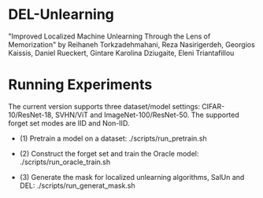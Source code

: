 # DEL-Unlearning
"Improved Localized Machine Unlearning Through the Lens of Memorization" by Reihaneh Torkzadehmahani, Reza Nasirigerdeh, Georgios Kaissis, Daniel Rueckert, Gintare Karolina Dziugaite, Eleni Triantafillou

# Running Experiments
The current version supports three dataset/model settings: CIFAR-10/ResNet-18, SVHN/ViT and ImageNet-100/ResNet-50. The supported forget set modes are IID and Non-IID. 
 - (1) Pretrain a model on a dataset:  ./scripts/run_pretrain.sh

 - (2) Construct the forget set and train the Oracle model: ./scripts/run_oracle_train.sh

 - (3) Generate the mask for localized unlearning algorithms, SalUn and DEL: ./scripts/run_generat_mask.sh

